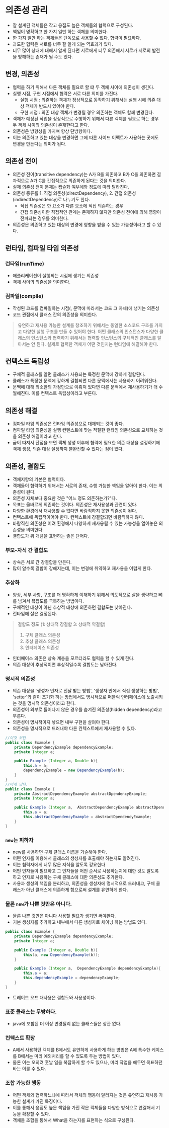 # 의존성 관리

- 잘 설계된 객체들은 작고 응집도 높은 객체들의 협력으로 구성된다.
- 책임이 명확하고 한 가지 일만 하는 객체를 의미한다.
- 한 가지 일만 하는 객체들은 단독으로 사용할 수 없다. 협력이 필요하다.
- 과도한 협력은 서로를 너무 잘 알게 되는 역효과가 있다.
- 너무 많이 상대에 대해서 알게 된다면 서로에게 너무 의존해서 서로가 서로의 발전을 방해하는 존재가 될 수도 있다.

## 변경, 의존성
- 협력을 하기 위해서 다른 객체를 필요로 할 떄 두 객체 사이에 의존성이 생긴다.
- 실행 시점, 구현 시점에서 협력은 서로 다른 의미를 가진다.
    - 실행 시점 : 의존하는 객체가 정상적으로 동작하기 위해서는 실행 시에 의존 대상 객체가 반드시 있어야 한다.
    - 구현 시점 : 의존 대상 객체가 변경될 경우 의존하는 객체도 함께 변경된다.
- 객체가 예정된 작업을 정상적으로 수행하기 위해서 다른 객체를 필요로 하는 경우 두 객체 사이의 의존성이 존재한다고 한다.
- 의존성은 방향성을 가지며 항상 단방향이다.
- 이는 의존하고 있는 대상을 변경하면 그에 따른 사이드 이펙트가 사용하는 곳에도 변경을 만든다는 의미가 된다.

## 의존성 전이
- 의존성 전이(transitive dependency)는 A가 B를 의존하고 B가 C를 의존하면 결과적으로 A가 C를 간접적으로 의존하게 된다는 것을 의미한다.
- 실제 의존성 전이 문제는 캡슐화 여부에와 정도에 따라 달라진다.
- 의존성 종류를 1. 직접 의존성(directDependency), 2. 간접 의존성(indirectDependency)로 나누기도 한다.
    - 직접 의존성은 한 요소가 다른 요소에 직접 의존하는 경우
    - 간접 의존성이란 직접적인 관계는 존재하지 않지만 의존성 전이에 의해 영향이 전파되는 경우를 의미한다.
- 의존성은 의존하고 있는 대상의 변경에 영향을 받을 수 있는 가능성이라고 할 수 있다.

## 런타임, 컴파일 타임 의존성
### 런타임(runTime)
- 애플리케이션이 실행되는 시점에 생기는 의존성
- 객체 사이의 의존성을 의미한다.
### 컴파일(compile)
- 작성된 코드를 컴파일하는 시점(, 문맥에 따라서는 코드 그 자체)에 생기는 의존성
- 코드 관점에서 클래스 간의 의존성을 의미한다.


> 유연하고 재사용 가능한 설계를 창조하기 위해서는 동일한 소스코드 구조를 가지고 다양한 실행 구조를 만들 수 있어야 한다.
> 어떤 클래스의 인스턴스가 다양한 클래스의 인스턴스와 협력하기 위해서는 협력할 인스턴스의 구체적인 클래스를 알아서는 안 된다. 실제로 협력한 객체가 어떤 것인지는 런타임에 해결해야 한다.

## 컨텍스트 독립성
- 구체적 클래스를 알면 클래스가 사용되는 특정한 문맥에 강하게 결합된다.
- 클래스가 특정한 문맥에 강하게 결합되면 다른 문맥에서는 사용하기 어려워진다.
- 문맥에 대해 최소한의 가정만으로 이뤄져 있다면 다른 문맥에서 재사용하기가 더 수월해진다. 이를 컨텍스트 독립성이라고 부른다.

## 의존성 해결
- 컴파일 타임 의존성은 런타임 의존성으로 대체되는 것이 좋다.
- 컴파일 타임 의존성을 실행 컨텐스트에 맞는 적절한 런타임 의존성으로 교체하는 것을 의존성 해결이라고 한다.
- 굳이 따져서 단점을 보면 객체 생성 이후에 협력에 필요한 의존 대상을 설정하기에 객체 생성, 의존 대상 설정까지 불완전할 수 있다는 점이 있다.

## 의존성, 결합도
- 객체지향의 기본은 협력이다.
- 객체들이 협력하기 위해서는 서로의 존재, 수행 가능한 책임을 알아야 한다. 이는 의존성이 된다.
- 의존성 자체보다 중요한 것은 "어느 정도 의존하는가?"다.
- 목표는 올바르게 의존하는 것이다. 의존성은 재사용성과 관련이 있다.
- 다양한 환경에서 재사용할 수 없다면 바람직하지 못한 의존성이 된다.
- 컨텍스트에 독립적이어야 한다. 컨텍스트에 강결합되면 바람직하지 않다.
- 바람직한 의존성은 어려 환경에서 다양하게 재사용될 수 있는 가능성을 열어놓은 의존성을 의미한다.
- 결합도가 위 개념을 표현하는 좋은 단어다.

### 부모-자식 간 결합도
- 상속은 서로 간 강결합을 만든다.
- 많이 알수록 결합이 강해지는데, 이는 변경에 취약하고 재사용을 어렵게 한다.
### 추상화
- 양상, 세부 사항, 구조를 더 명확하게 이해하기 위해서 의도적으로 살을 생략하고 뼈를 남겨서 복잡도를 극복하는 방법이다.
- 구체적인 대상이 아닌 추상적 대상에 의존하면 결합도는 낮아진다.
- 런타임에 살은 결정된다.

> 결합도 정도 (1: 상대적 강결합 3: 상대적 약결합)
> 1. 구체 클래스 의존성
> 2. 추상 클래스 의존성
> 3. 인터페이스 의존성

- 인터페이스 의존은 상속 계층을 모르더라도 협력을 할 수 있게 한다.
- 의존 대상이 추상적이면 추상적일수록 결합도는 낮아진다.


### 명시적 의존성
- 의존 대상을 '생성자 인자로 전달 받는 방법', '생성자 안에서 직접 생성하는 방법', 'setter'와 같이 초기화 하는 방법에서도 명시적으로 퍼블릭 인터페이스에 노출시키는 것을 명시적 의존성이라고 한다.
- 의존성이 외부로 들어나지 않은 경우를 숨겨진 의존성(hidden dependency)라고 부른다.
- 의존성이 명시적이지 낳으면 내부 구현을 살펴야 한다.
- 의존성을 명시적으로 드러내야 다른 컨텍스트에서 재사용할 수 있다.

```java
//이것 보단
public class Example {
    private DependencyExample dependencyExample;
    private Integer a;

    public Example (Integer a, Double b){
        this.a = a;
        dependencyExample = new DependencyExample(b);
    }
}
//이게 낫다.
public class Example {
    private AbstractDependencyExample abstractDpendencyExample;
    private Integer a;

    public Example (Integer a,  AbstractDependencyExample abstractDpendencyExample){
        this.a = a;
        this.abstractDpendencyExample = abstractDpendencyExample;
    }
}
```

### `new`는 피하자
- new를 사용하면 구체 클래스 이름을 기술해야 한다.
- 어떤 인자를 이용해서 클래스의 생성자를 호출해야 하는지도 알려진다.
- 이는 협력자에게 너무 많은 지식을 알도록 강요한다
- 어떤 인자들이 필요하고 그 인자들을 어떤 순서로 사용하는지에 대한 것도 알도록 하고 인자로 사용하는 구체 클래스에 대한 의존성도 추가한다.
- 사용과 생성의 책임을 분리하고, 의존성을 생성자에 명시적으로 드러내고, 구체 클래스가 아닌 클래스에 의존하게 함으로써 설계를 유연하게 한다.

### 물론 `new`가 나쁜 것만은 아니다.
- 물론 나쁜 것만은 아니다 사용할 필요가 생기면 써야한다.
- 기본 생성자를 추가하고 내부에서 다른 생성자로 체이닝 하는 방법도 있다.

```java
public class Example {
    private DependencyExample dependencyExample;
    private Integer a;

    public Example (Integer a, Double b){
        this(a, new DependencyExample(b));
    }

    public Example (Integer a,  DependencyExample dependencyExample){
        this.a = a;
        this.dependencyExample = dependencyExample;
    }
}
```
- 트레이드 오프 대사용은 결합도와 사용성이다.

### 표준 클래스는 무방하다.
- java에 포함된 더 이상 변경될리 없는 클래스들은 상관 없다.

### 컨텍스트 확장
- A에서 사용하던 객체를 B에서도 유연하게 사용하게 하는 방법은 A에 특수한 케이스를 B에서는 미리 예외처리를 할 수 있도록 두는 방법이 있다.
- 물론 이는 오히려 훗날 일을 복잡하게 할 수도 있으나, 미리 작업을 해두면 목표하던 바는 이룰 수 있다.

### 조합 가능한 행동
- 어떤 객체와 협력하느냐에 따라서 객체의 행동이 달라지는 것은 유연하고 재사용 가능한 설계가 가진 특징이다.
- 이를 통해서 응집도 높은 책임을 가진 작은 객체들을 다양한 방식으로 연결해서 기능을 확장할 수 있다.
- 객체들 조합을 통해서 What을 하는지를 표현하는 식으로 구성된다.